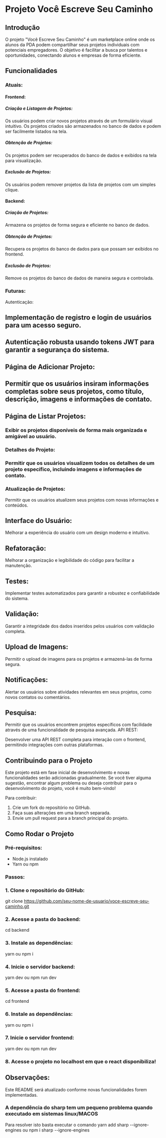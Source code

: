 # Projeto Você Escreve Seu Caminho

## Introdução

O projeto "Você Escreve Seu Caminho" é um marketplace online onde os alunos da PDA podem compartilhar seus projetos individuais com potenciais empregadores. O objetivo é facilitar a busca por talentos e oportunidades, conectando alunos e empresas de forma eficiente.

## Funcionalidades

### Atuais:

#### Frontend:

##### Criação e Listagem de Projetos:
Os usuários podem criar novos projetos através de um formulário visual intuitivo.
Os projetos criados são armazenados no banco de dados e podem ser facilmente listados na tela.

##### Obtenção de Projetos:
Os projetos podem ser recuperados do banco de dados e exibidos na tela para visualização.

##### Exclusão de Projetos:
Os usuários podem remover projetos da lista de projetos com um simples clique.

#### Backend:

##### Criação de Projetos:
Armazena os projetos de forma segura e eficiente no banco de dados.

##### Obtenção de Projetos:
Recupera os projetos do banco de dados para que possam ser exibidos no frontend.

##### Exclusão de Projetos:
Remove os projetos do banco de dados de maneira segura e controlada.

### Futuras:

Autenticação:
## Implementação de registro e login de usuários para um acesso seguro.

## Autenticação robusta usando tokens JWT para garantir a segurança do sistema.

 ## Página de Adicionar Projeto:

## Permitir que os usuários insiram informações completas sobre seus projetos, como título, descrição, imagens e informações de contato.

## Página de Listar Projetos:

### Exibir os projetos disponíveis de forma mais organizada e amigável ao usuário.

### Detalhes do Projeto:

### Permitir que os usuários visualizem todos os detalhes de um projeto específico, incluindo imagens e informações de contato.

### Atualização de Projetos:

Permitir que os usuários atualizem seus projetos com novas informações e conteúdos.

## Interface do Usuário:

Melhorar a experiência do usuário com um design moderno e intuitivo.

## Refatoração:
Melhorar a organização e legibilidade do código para facilitar a manutenção.

## Testes:
Implementar testes automatizados para garantir a robustez e confiabilidade do sistema.

## Validação:

Garantir a integridade dos dados inseridos pelos usuários com validação completa.

## Upload de Imagens:
Permitir o upload de imagens para os projetos e armazená-las de forma segura.

## Notificações:

Alertar os usuários sobre atividades relevantes em seus projetos, como novos contatos ou comentários.

## Pesquisa:

Permitir que os usuários encontrem projetos específicos com facilidade através de uma funcionalidade de pesquisa avançada.
API REST:

Desenvolver uma API REST completa para interação com o frontend, permitindo integrações com outras plataformas.

## Contribuindo para o Projeto

Este projeto está em fase inicial de desenvolvimento e novas funcionalidades serão adicionadas gradualmente. Se você tiver alguma sugestão, encontrar algum problema ou deseja contribuir para o desenvolvimento do projeto, você é muito bem-vindo!

Para contribuir:

1. Crie um fork do repositório no GitHub.
2. Faça suas alterações em uma branch separada.
3. Envie um pull request para a branch principal do projeto.

## Como Rodar o Projeto

### Pré-requisitos:

- Node.js instalado
- Yarn ou npm

### Passos:

### 1. Clone o repositório do GitHub:

git clone https://github.com/seu-nome-de-usuario/voce-escreve-seu-caminho.git

### 2. Acesse a pasta do backend:

cd backend

### 3. Instale as dependências:

yarn ou npm i

### 4. Inicie o servidor backend:

yarn dev ou npm run dev

### 5. Acesse a pasta do frontend:

cd frontend

### 6. Instale as dependências:

yarn ou npm i

### 7. Inicie o servidor frontend:

yarn dev ou npm run dev

### 8. Acesse o projeto  no localhost em que o react disponibiliza!

## Observações:

Este README será atualizado conforme novas funcionalidades forem implementadas.


 ### A dependência do sharp tem um pequeno problema quando executado em sistemas linux/MACOS
Para resolver isto basta executar o comando  yarn add sharp --ignore-engines ou npm i sharp --ignore-engines
